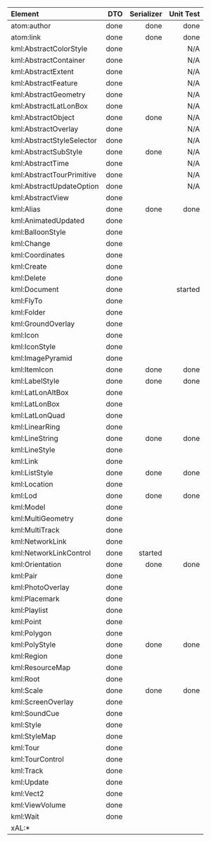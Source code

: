 | Element                   | DTO  | Serializer | Unit Test |
|:--------------------------|-----:|-----------:|----------:|
| atom:author               | done | done       | done      |
| atom:link                 | done | done       | done      |
| kml:AbstractColorStyle    | done |            | N/A       |
| kml:AbstractContainer     | done |            | N/A       |
| kml:AbstractExtent        | done |            | N/A       |
| kml:AbstractFeature       | done |            | N/A       |
| kml:AbstractGeometry      | done |            | N/A       |
| kml:AbstractLatLonBox     | done |            | N/A       |
| kml:AbstractObject        | done | done       | N/A       |
| kml:AbstractOverlay       | done |            | N/A       |
| kml:AbstractStyleSelector | done |            | N/A       |
| kml:AbstractSubStyle      | done | done       | N/A       |
| kml:AbstractTime          | done |            | N/A       |
| kml:AbstractTourPrimitive | done |            | N/A       |
| kml:AbstractUpdateOption  | done |            | N/A       |
| kml:AbstractView          | done |            |           |
| kml:Alias                 | done | done       | done      |
| kml:AnimatedUpdated       | done |            |           |
| kml:BalloonStyle          | done |            |           |
| kml:Change                | done |            |           |
| kml:Coordinates           | done |            |           |
| kml:Create                | done |            |           |
| kml:Delete                | done |            |           |
| kml:Document              | done |            | started   |
| kml:FlyTo                 | done |            |           |
| kml:Folder                | done |            |           |
| kml:GroundOverlay         | done |            |           |
| kml:Icon                  | done |            |           |
| kml:IconStyle             | done |            |           |
| kml:ImagePyramid          | done |            |           |
| kml:ItemIcon              | done | done       | done      |
| kml:LabelStyle            | done | done       | done      |
| kml:LatLonAltBox          | done |            |           |
| kml:LatLonBox             | done |            |           |
| kml:LatLonQuad            | done |            |           |
| kml:LinearRing            | done |            |           |
| kml:LineString            | done | done       | done      |
| kml:LineStyle             | done |            |           |
| kml:Link                  | done |            |           |
| kml:ListStyle             | done | done       | done      |
| kml:Location              | done |            |           |
| kml:Lod                   | done | done       | done      |
| kml:Model                 | done |            |           |
| kml:MultiGeometry         | done |            |           |
| kml:MultiTrack            | done |            |           |
| kml:NetworkLink           | done |            |           |
| kml:NetworkLinkControl    | done | started    |           |
| kml:Orientation           | done | done       | done      |
| kml:Pair                  | done |            |           |
| kml:PhotoOverlay          | done |            |           |
| kml:Placemark             | done |            |           |
| kml:Playlist              | done |            |           |
| kml:Point                 | done |            |           |
| kml:Polygon               | done |            |           |
| kml:PolyStyle             | done | done       | done      |
| kml:Region                | done |            |           |
| kml:ResourceMap           | done |            |           |
| kml:Root                  | done |            |           |
| kml:Scale                 | done | done       | done      |
| kml:ScreenOverlay         | done |            |           |
| kml:SoundCue              | done |            |           |
| kml:Style                 | done |            |           |
| kml:StyleMap              | done |            |           |
| kml:Tour                  | done |            |           |
| kml:TourControl           | done |            |           |
| kml:Track                 | done |            |           |
| kml:Update                | done |            |           |
| kml:Vect2                 | done |            |           |
| kml:ViewVolume            | done |            |           |
| kml:Wait                  | done |            |           |
| xAL:*                     |      |            |           |